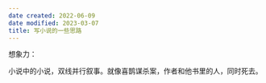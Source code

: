 ```yaml
---
date created: 2022-06-09
date modified: 2023-03-07
title: 写小说的一些思路
---
```


想象力：

小说中的小说，双线并行叙事。就像喜鹊谋杀案，作者和他书里的人，同时死去。
